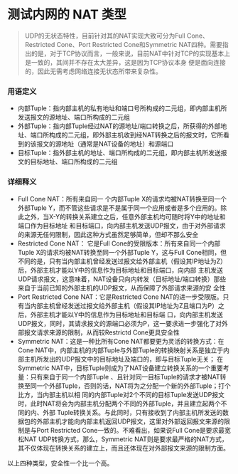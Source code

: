 # 测试内网的 NAT 类型

> UDP的无状态特性，目前针对其的NAT实现大致可分为Full Cone、Restricted Cone、Port Restricted Cone和Symmetric NAT四种。需要指出的是，对于TCP协议而言，一般来说，目前NAT中针对TCP的实现基本上是一致的，其间并不存在太大差异，这是因为TCP协议本身 便是面向连接的，因此无需考虑网络连接无状态所带来复杂性。

### 用语定义
* 内部Tuple：指内部主机的私有地址和端口号所构成的二元组，即内部主机所发送报文的源地址、端口所构成的二元组
* 外部Tuple：指内部Tuple经过NAT的源地址/端口转换之后，所获得的外部地址、端口所构成的二元组，即外部主机收到经NAT转换之后的报文时，它所看到的该报文的源地址（通常是NAT设备的地址）和源端口
* 目标Tuple：指外部主机的地址、端口所构成的二元组，即内部主机所发送报文的目标地址、端口所构成的二元组

### 详细释义
* Full Cone NAT：所有来自同一 个内部Tuple X的请求均被NAT转换至同一个外部Tuple Y，而不管这些请求是不是属于同一个应用或者是多个应用的。除此之外，当X-Y的转换关系建立之后，任意外部主机均可随时将Y中的地址和端口作为目标地址 和目标端口，向内部主机发送UDP报文，由于对外部请求的来源无任何限制，因此这种方式虽然足够简单，但却不那么安全
* Restricted Cone NAT： 它是Full Cone的受限版本：所有来自同一个内部Tuple X的请求均被NAT转换至同一个外部Tuple Y，这与Full Cone相同，但不同的是，只有当内部主机曾经发送过报文给外部主机（假设其IP地址为Z）后，外部主机才能以Y中的信息作为目标地址和目标端口，向内部 主机发送UDP请求报文，这意味着，NAT设备只向内转发（目标地址/端口转换）那些来自于当前已知的外部主机的UDP报文，从而保障了外部请求来源的安 全性
* Port Restricted Cone NAT：它是Restricted Cone NAT的进一步受限版。只有当内部主机曾经发送过报文给外部主机（假设其IP地址为Z且端口为P）之后，外部主机才能以Y中的信息作为目标地址和目标端 口，向内部主机发送UDP报文，同时，其请求报文的源端口必须为P，这一要求进一步强化了对外部报文请求来源的限制，从而较Restrictd Cone更具安全性
* Symmetric NAT：这是一种比所有Cone NAT都要更为灵活的转换方式：在Cone NAT中，内部主机的内部Tuple与外部Tuple的转换映射关系是独立于内部主机所发出的UDP报文中的目标地址及端口的，即与目标Tuple无关； 在Symmetric NAT中，目标Tuple则成为了NAT设备建立转换关系的一个重要考量：只有来自于同一个内部Tuple 、且针对同一目标Tuple的请求才被NAT转换至同一个外部Tuple，否则的话，NAT将为之分配一个新的外部Tuple；打个比方，当内部主机以相 同的内部Tuple对2个不同的目标Tuple发送UDP报文时，此时NAT将会为内部主机分配两个不同的外部Tuple，并且建立起两个不同的内、外部 Tuple转换关系。与此同时，只有接收到了内部主机所发送的数据包的外部主机才能向内部主机返回UDP报文，这里对外部返回报文来源的限制是与Port Restricted Cone一致的。不难看出，如果说Full Cone是要求最宽松NAT UDP转换方式，那么，Symmetric NAT则是要求最严格的NAT方式，其不仅体现在转换关系的建立上，而且还体现在对外部报文来源的限制方面。

以上四种类型，安全性一个比一个高。
